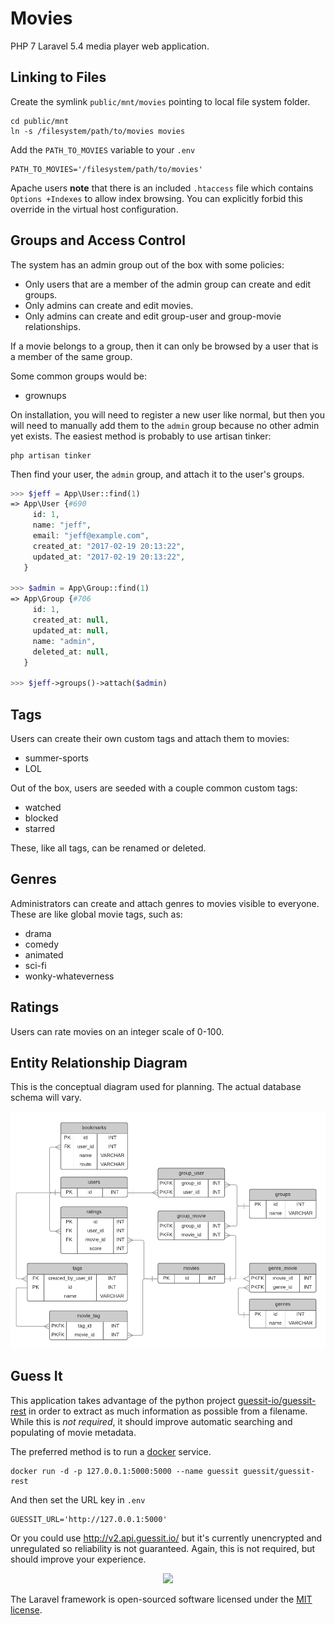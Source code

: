 # Movies

PHP 7 Laravel 5.4 media player web application.

## Linking to Files

Create the symlink `public/mnt/movies` pointing to local file system folder.

    cd public/mnt
    ln -s /filesystem/path/to/movies movies

Add the `PATH_TO_MOVIES` variable to your `.env`

    PATH_TO_MOVIES='/filesystem/path/to/movies'

Apache users **note** that there is an included `.htaccess` file
which contains `Options +Indexes` to allow index browsing.
You can explicitly forbid this override in the virtual host configuration.

## Groups and Access Control

The system has an admin group out of the box with some policies:

* Only users that are a member of the admin group can create and edit groups.
* Only admins can create and edit movies.
* Only admins can create and edit group-user and group-movie relationships.

If a movie belongs to a group, then it can only be browsed by
a user that is a member of the same group.

Some common groups would be:

* grownups

On installation, you will need to register a new user like normal, but then you
will need to manually add them to the `admin` group because no other admin yet
exists. The easiest method is probably to use artisan tinker:

    php artisan tinker

Then find your user, the `admin` group, and attach it to the user's groups.

```php
>>> $jeff = App\User::find(1)
=> App\User {#690
     id: 1,
     name: "jeff",
     email: "jeff@example.com",
     created_at: "2017-02-19 20:13:22",
     updated_at: "2017-02-19 20:13:22",
   }

>>> $admin = App\Group::find(1)
=> App\Group {#706
     id: 1,
     created_at: null,
     updated_at: null,
     name: "admin",
     deleted_at: null,
   }

>>> $jeff->groups()->attach($admin)
```

## Tags

Users can create their own custom tags and attach them to movies:

* summer-sports
* LOL

Out of the box, users are seeded with a couple common custom tags:

* watched
* blocked
* starred

These, like all tags, can be renamed or deleted.

## Genres

Administrators can create and attach genres to movies visible to everyone.
These are like global movie tags, such as:

* drama
* comedy
* animated
* sci-fi
* wonky-whateverness

## Ratings

Users can rate movies on an integer scale of 0-100.

## Entity Relationship Diagram

This is the conceptual diagram used for planning.
The actual database schema will vary.

[![ERD](./docs/images/erd.png)][1]

## Guess It

This application takes advantage of the python project [guessit-io/guessit-rest][2]
in order to extract as much information as possible from a filename.
While this is *not required*, it should improve automatic searching
and populating of movie metadata.

The preferred method is to run a [docker][3] service.

    docker run -d -p 127.0.0.1:5000:5000 --name guessit guessit/guessit-rest

And then set the URL key in `.env`

    GUESSIT_URL='http://127.0.0.1:5000'

Or you could use http://v2.api.guessit.io/ but it's currently unencrypted and
unregulated so reliability is not guaranteed. Again, this is not required, but
should improve your experience.

<p align="center">
    <a href="https://laravel.com/">
        <img src="https://laravel.com/assets/img/components/logo-laravel.svg" />
    </a>
</p>

The Laravel framework is open-sourced software licensed under the [MIT license](http://opensource.org/licenses/MIT).

[1]:https://www.lucidchart.com/documents/edit/71db6d9b-3e8c-4e9a-923f-01e76c6836fd
[2]:https://github.com/guessit-io/guessit-rest
[3]:https://www.docker.com/
